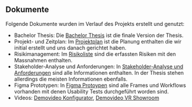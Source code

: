 ## Dokumente

Folgende Dokumente wurden im Verlauf des Projekts erstellt und genutzt:

* Bachelor Thesis: Die [Bachelor Thesis](BachelorThesisVirtualShowroomCreator20220818.pdf) ist die finale Version der Thesis.
* Projekt- und Zeitplan: Im [Projektplan](Projektplan.xlsx) ist die Planung enthalten die wir initial erstellt und uns danach gerichtet haben.
* Risikimanagement: Im [Risikoliste](Risikoliste.xlsx) sind die erfassten Risiken mit den Massnahmen enthalten.
* Stakeholder-Analyse und Anforderungen: In [Stakeholder-Analyse und Anforderungen](StakeholderanalyseUndAnforderungen.docx) sind alle Informationen enthalten. In der Thesis stehen allerdings die meisten Informationen ebenfalls.
* Figma Prototypen: In [Figma Protoypen](VSC-WebUI.fig) sind alle Frames und Workflows vorhanden mit denen Usability Tests durchgeführt worden sind.
* Videos: [Demovideo Konfigurator](demovideo_konfigurator.mp4), [Demovideo VR Showroom](demovideo_vr.mp4)
